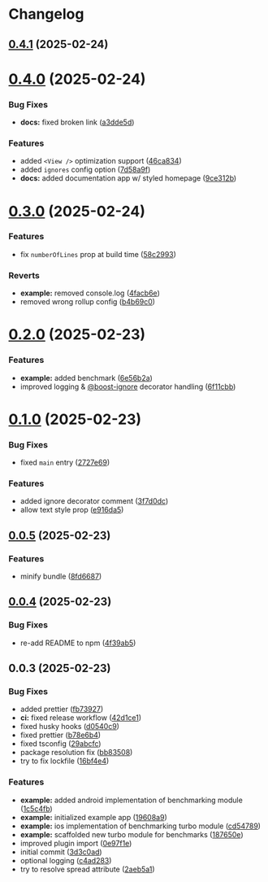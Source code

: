 # Changelog

## [0.4.1](https://github.com/kuatsu/react-native-boost/compare/v0.4.0...v0.4.1) (2025-02-24)

# [0.4.0](https://github.com/kuatsu/react-native-boost/compare/v0.3.0...v0.4.0) (2025-02-24)


### Bug Fixes

* **docs:** fixed broken link ([a3dde5d](https://github.com/kuatsu/react-native-boost/commit/a3dde5d3c400d525028e18f4cdbcf88fcc373029))


### Features

* added `<View />` optimization support ([46ca834](https://github.com/kuatsu/react-native-boost/commit/46ca834b9d62f5a3abfca7061993f82cdae48deb))
* added `ignores` config option ([7d58a9f](https://github.com/kuatsu/react-native-boost/commit/7d58a9f8db759d3babf747504645b9a4d6ee61bd))
* **docs:** added documentation app w/ styled homepage ([9ce312b](https://github.com/kuatsu/react-native-boost/commit/9ce312b6b6dae38a9ccd3574e72806515a86fa21))

# [0.3.0](https://github.com/kuatsu/react-native-boost/compare/v0.2.0...v0.3.0) (2025-02-24)


### Features

* fix `numberOfLines` prop at build time ([58c2993](https://github.com/kuatsu/react-native-boost/commit/58c299393abaf3a9fcbb2ca933cfa02e4bf08fb3))


### Reverts

* **example:** removed console.log ([4facb6e](https://github.com/kuatsu/react-native-boost/commit/4facb6ed5c773e9b2fef28779d288b43b56612dc))
* removed wrong rollup config ([b4b69c0](https://github.com/kuatsu/react-native-boost/commit/b4b69c01c90a5e11659569a22c5c23805f9df753))

# [0.2.0](https://github.com/kuatsu/react-native-boost/compare/v0.1.0...v0.2.0) (2025-02-23)


### Features

* **example:** added benchmark ([6e56b2a](https://github.com/kuatsu/react-native-boost/commit/6e56b2aaa5c9510d8be0a4898e86382ee637b0c3))
* improved logging & [@boost-ignore](https://github.com/boost-ignore) decorator handling ([6f11cbb](https://github.com/kuatsu/react-native-boost/commit/6f11cbb5b1480b10cd20d2544fa334da1474f44b))

# [0.1.0](https://github.com/kuatsu/react-native-boost/compare/v0.0.5...v0.1.0) (2025-02-23)


### Bug Fixes

* fixed `main` entry ([2727e69](https://github.com/kuatsu/react-native-boost/commit/2727e6965e2d6f7d5fbe308bf5ff5d4c63b8c06d))


### Features

* added ignore decorator comment ([3f7d0dc](https://github.com/kuatsu/react-native-boost/commit/3f7d0dc4a67623fee41f473ca588d6901c5b3e97))
* allow text style prop ([e916da5](https://github.com/kuatsu/react-native-boost/commit/e916da5f6bfee0d5480b660fab70c6e0a67deace))

## [0.0.5](https://github.com/kuatsu/react-native-boost/compare/v0.0.4...v0.0.5) (2025-02-23)


### Features

* minify bundle ([8fd6687](https://github.com/kuatsu/react-native-boost/commit/8fd66878599af4313d428687557bac22a832fd78))

## [0.0.4](https://github.com/kuatsu/react-native-boost/compare/v0.0.3...v0.0.4) (2025-02-23)


### Bug Fixes

* re-add README to npm ([4f39ab5](https://github.com/kuatsu/react-native-boost/commit/4f39ab5162ab412a330aa60f0efa63604f94ec23))

## 0.0.3 (2025-02-23)


### Bug Fixes

* added prettier ([fb73927](https://github.com/kuatsu/react-native-boost/commit/fb73927f2ca613709a2eb181903f52e39903159a))
* **ci:** fixed release workflow ([42d1ce1](https://github.com/kuatsu/react-native-boost/commit/42d1ce1a0691831178a7ef2db78d0258ea4826b3))
* fixed husky hooks ([d0540c9](https://github.com/kuatsu/react-native-boost/commit/d0540c94007e9f13ecd70a22b572084afe58ee0d))
* fixed prettier ([b78e6b4](https://github.com/kuatsu/react-native-boost/commit/b78e6b4c47d0321fa2fa303d5197763aadd4f272))
* fixed tsconfig ([29abcfc](https://github.com/kuatsu/react-native-boost/commit/29abcfcb48b8194d34bdf34af2db4a85fa6a15c5))
* package resolution fix ([bb83508](https://github.com/kuatsu/react-native-boost/commit/bb8350860f2ac952e9fd00702c55357fef013438))
* try to fix lockfile ([16bf4e4](https://github.com/kuatsu/react-native-boost/commit/16bf4e4d9a7bd00c28897ab6ef74377ad307cc00))


### Features

* **example:** added android implementation of benchmarking module ([1c5c4fb](https://github.com/kuatsu/react-native-boost/commit/1c5c4fb2d7165375dffa52f8b6ab0a338e7cdaf1))
* **example:** initialized example app ([19608a9](https://github.com/kuatsu/react-native-boost/commit/19608a94f4e45cf39c13901e472f46181a95115b))
* **example:** ios implementation of benchmarking turbo module ([cd54789](https://github.com/kuatsu/react-native-boost/commit/cd547896b58046a34499b9045c407d4dcf6a5434))
* **example:** scaffolded new turbo module for benchmarks ([187650e](https://github.com/kuatsu/react-native-boost/commit/187650e2d5dc0f4e77520568c4da15c6cd4d602f))
* improved plugin import ([0e97f1e](https://github.com/kuatsu/react-native-boost/commit/0e97f1eea615a2516066fa6a94c9b3685e6576ae))
* initial commit ([3d3c0ad](https://github.com/kuatsu/react-native-boost/commit/3d3c0adcdcc35e3f641312f89292ee72b52142dc))
* optional logging ([c4ad283](https://github.com/kuatsu/react-native-boost/commit/c4ad283db3e7af3f116ba66c90897f2f94362f97))
* try to resolve spread attribute ([2aeb5a1](https://github.com/kuatsu/react-native-boost/commit/2aeb5a1d92f4600f87f6d638ae34db804640ae22))
